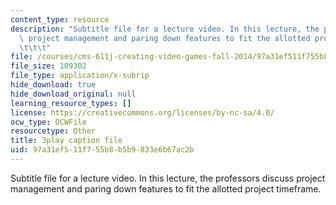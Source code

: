 ```yaml
---
content_type: resource
description: "Subtitle file for a lecture video. In this lecture, the professors discuss\
  \ project management and paring down features to fit the allotted project timeframe.\t\
  \t\t\t"
file: /courses/cms-611j-creating-video-games-fall-2014/97a31ef511f755b8b5b9833e6b67ac2b_Ya8wC2rNQK0.vtt
file_size: 109302
file_type: application/x-subrip
hide_download: true
hide_download_original: null
learning_resource_types: []
license: https://creativecommons.org/licenses/by-nc-sa/4.0/
ocw_type: OCWFile
resourcetype: Other
title: 3play caption file
uid: 97a31ef5-11f7-55b8-b5b9-833e6b67ac2b
---
```

Subtitle file for a lecture video. In this lecture, the professors discuss project management and paring down features to fit the allotted project timeframe.				